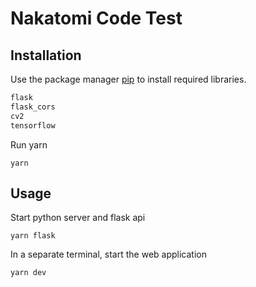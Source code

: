 # Nakatomi Code Test


## Installation

Use the package manager [pip](https://pip.pypa.io/en/stable/) to install required libraries.

```bash
flask
flask_cors
cv2
tensorflow
```

Run yarn
```
yarn
```

## Usage

Start python server and flask api
```
yarn flask
```

In a separate terminal, start the web application
```
yarn dev
```